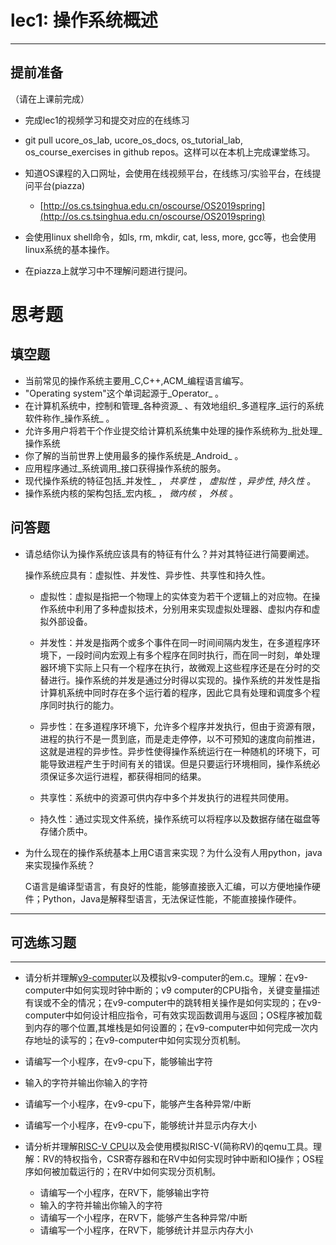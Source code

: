 # lec1: 操作系统概述

---

## **提前准备**

（请在上课前完成）

* 完成lec1的视频学习和提交对应的在线练习
* git pull ucore\_os\_lab, ucore\_os\_docs, os\_tutorial\_lab, os\_course\_exercises in github repos。这样可以在本机上完成课堂练习。
* 知道OS课程的入口网址，会使用在线视频平台，在线练习/实验平台，在线提问平台\(piazza\)
  * [http://os.cs.tsinghua.edu.cn/oscourse/OS2019spring](http://os.cs.tsinghua.edu.cn/oscourse/OS2019spring)


* 会使用linux shell命令，如ls, rm, mkdir, cat, less, more, gcc等，也会使用linux系统的基本操作。
* 在piazza上就学习中不理解问题进行提问。



# 思考题

## 填空题

* 当前常见的操作系统主要用_C,C++,ACM_编程语言编写。
* "Operating system"这个单词起源于_Operator_ 。
* 在计算机系统中，控制和管理_各种资源_ 、有效地组织_多道程序_运行的系统软件称作_操作系统_ 。
* 允许多用户将若干个作业提交给计算机系统集中处理的操作系统称为_批处理_操作系统
* 你了解的当前世界上使用最多的操作系统是_Android_ 。
* 应用程序通过_系统调用_接口获得操作系统的服务。
* 现代操作系统的特征包括_并发性_ ， _共享性_ ， _虚拟性_ ，_异步性_, _持久性_ 。
* 操作系统内核的架构包括_宏内核_ ， _微内核_ ， _外核_ 。


## 问答题

- 请总结你认为操作系统应该具有的特征有什么？并对其特征进行简要阐述。

  操作系统应具有：虚拟性、并发性、异步性、共享性和持久性。

  - 虚拟性：虚拟是指把一个物理上的实体变为若干个逻辑上的对应物。在操作系统中利用了多种虚拟技术，分别用来实现虚拟处理器、虚拟内存和虚拟外部设备。

  - 并发性：并发是指两个或多个事件在同一时间间隔内发生，在多道程序环境下，一段时间内宏观上有多个程序在同时执行，而在同一时刻，单处理器环境下实际上只有一个程序在执行，故微观上这些程序还是在分时的交替进行。操作系统的并发是通过分时得以实现的。操作系统的并发性是指计算机系统中同时存在多个运行着的程序，因此它具有处理和调度多个程序同时执行的能力。
  - 异步性：在多道程序环境下，允许多个程序并发执行，但由于资源有限，进程的执行不是一贯到底，而是走走停停，以不可预知的速度向前推进，这就是进程的异步性。异步性使得操作系统运行在一种随机的环境下，可能导致进程产生于时间有关的错误。但是只要运行环境相同，操作系统必须保证多次运行进程，都获得相同的结果。
  - 共享性：系统中的资源可供内存中多个并发执行的进程共同使用。
  - 持久性：通过实现文件系统，操作系统可以将程序以及数据存储在磁盘等存储介质中。 


- 为什么现在的操作系统基本上用C语言来实现？为什么没有人用python，java来实现操作系统？

  C语言是编译型语言，有良好的性能，能够直接嵌入汇编，可以方便地操作硬件；Python，Java是解释型语言，无法保证性能，不能直接操作硬件。

   

---



## 可选练习题

---

- 请分析并理解[v9\-computer](https://github.com/chyyuu/os_tutorial_lab/blob/master/v9_computer/docs/v9_computer.md)以及模拟v9\-computer的em.c。理解：在v9\-computer中如何实现时钟中断的；v9 computer的CPU指令，关键变量描述有误或不全的情况；在v9\-computer中的跳转相关操作是如何实现的；在v9\-computer中如何设计相应指令，可有效实现函数调用与返回；OS程序被加载到内存的哪个位置,其堆栈是如何设置的；在v9\-computer中如何完成一次内存地址的读写的；在v9\-computer中如何实现分页机制。


- 请编写一个小程序，在v9-cpu下，能够输出字符


- 输入的字符并输出你输入的字符


- 请编写一个小程序，在v9-cpu下，能够产生各种异常/中断


- 请编写一个小程序，在v9-cpu下，能够统计并显示内存大小



- 请分析并理解[RISC-V CPU](http://www.riscvbook.com/chinese/)以及会使用模拟RISC\-V(简称RV)的qemu工具。理解：RV的特权指令，CSR寄存器和在RV中如何实现时钟中断和IO操作；OS程序如何被加载运行的；在RV中如何实现分页机制。
  - 请编写一个小程序，在RV下，能够输出字符
  - 输入的字符并输出你输入的字符
  - 请编写一个小程序，在RV下，能够产生各种异常/中断
  - 请编写一个小程序，在RV下，能够统计并显示内存大小
